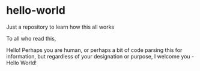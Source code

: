 # hello-world
Just a repository to learn how this all works


To all who read this,

Hello! Perhaps you are human, or perhaps a bit of code parsing this for information, but regardless of your designation or purpose, I welcome you - Hello World!
